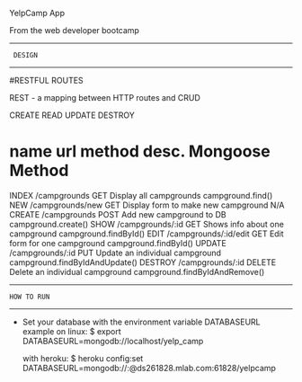 YelpCamp App

From the web developer bootcamp


******************
     DESIGN
******************

#RESTFUL ROUTES

REST - a mapping between HTTP routes and CRUD

CREATE
READ
UPDATE
DESTROY

name       url                  method     desc.                                  Mongoose Method
===============================================================================================================
INDEX     /campgrounds           GET      Display all campgrounds               campground.find()
NEW       /campgrounds/new       GET      Display form to make new campground   N/A
CREATE    /campgrounds           POST     Add new campground to DB              campground.create()
SHOW      /campgrounds/:id       GET      Shows info about one campground       campground.findById()
EDIT      /campgrounds/:id/edit  GET      Edit form for one campground          campground.findById()
UPDATE    /campgrounds/:id       PUT      Update an individual campground       campground.findByIdAndUpdate()
DESTROY   /campgrounds/:id       DELETE   Delete an individual campground       campground.findByIdAndRemove()


******************
    HOW TO RUN
******************

* Set your database with the environment variable DATABASEURL
  example on linux:
   $ export DATABASEURL=mongodb://localhost/yelp_camp

  with heroku:
   $ heroku config:set DATABASEURL=mongodb://<username>:<password>@ds261828.mlab.com:61828/yelpcamp

